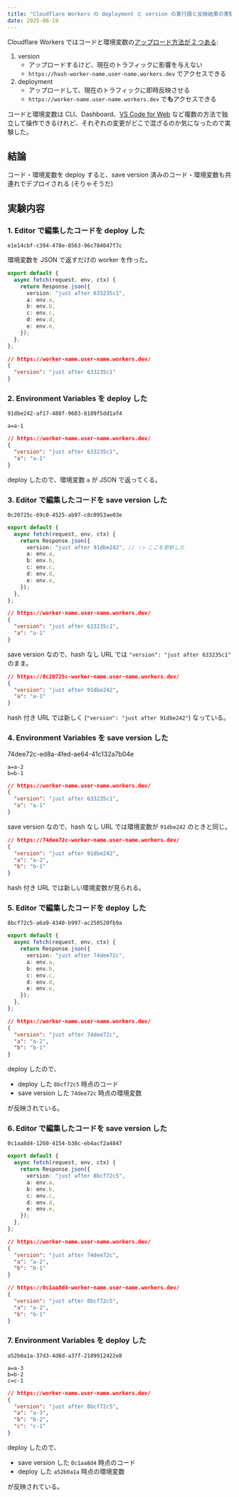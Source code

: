 ```yaml
---
title: "Cloudflare Workers の deployment と version の実行順と反映結果の実験メモ"
date: 2025-06-19
---
```


Cloudflare Workers ではコードと環境変数の[アップロード方法が 2 つある](https://developers.cloudflare.com/workers/configuration/versions-and-deployments/):

1. version
   - アップロードするけど、現在のトラフィックに影響を与えない
   - `https://hash-worker-name.user-name.workers.dev` でアクセスできる
2. deployment
   - アップロードして、現在のトラフィックに即時反映させる
   - `https://worker-name.user-name.workers.dev` で**も**アクセスできる

コードと環境変数は CLI、Dashboard、[VS Code for Web](https://blog.cloudflare.com/improved-quick-edit/) など複数の方法で独立して操作できるけれど、それぞれの変更がどこで混ざるのか気になったので実験した。

## 結論

コード・環境変数を deploy すると、save version 済みのコード・環境変数も共連れでデプロイされる (そりゃそうだ)

## 実験内容

### 1. Editor で編集したコードを deploy した

`e1e14cbf-c394-478e-8563-96c784047f7c`

環境変数を JSON で返すだけの worker を作った。

```ts
export default {
  async fetch(request, env, ctx) {
    return Response.json({
      version: "just after 633235c1",
      a: env.a,
      b: env.b,
      c: env.c,
      d: env.d,
      e: env.e,
    });
  },
};
```

```json
// https://worker-name.user-name.workers.dev/
{
  "version": "just after 633235c1"
}
```

### 2. Environment Variables を deploy した

`91dbe242-af17-488f-9603-8189f5dd1af4`

```dotenv
a=a-1
```

```json
// https://worker-name.user-name.workers.dev/
{
  "version": "just after 633235c1",
  "a": "a-1"
}
```

deploy したので、環境変数 `a` が JSON で返ってくる。

### 3. Editor で編集したコードを save version した

`0c20725c-69c0-4525-ab97-c8c0953ae03e`

```ts
export default {
  async fetch(request, env, ctx) {
    return Response.json({
      version: "just after 91dbe242", // 👈️ ここを更新した
      a: env.a,
      b: env.b,
      c: env.c,
      d: env.d,
      e: env.e,
    });
  },
};
```

```json
// https://worker-name.user-name.workers.dev/
{
  "version": "just after 633235c1",
  "a": "a-1"
}
```

save version なので、hash なし URL では `"version": "just after 633235c1"` のまま。

```json
// https://0c20725c-worker-name.user-name.workers.dev/
{
  "version": "just after 91dbe242",
  "a": "a-1"
}
```

hash 付き URL では新しく (`"version": "just after 91dbe242"`) なっている。

### 4. Environment Variables を save version した

74dee72c-ed8a-4fed-ae64-41c132a7b04e

```dotenv
a=a-2
b=b-1
```

```json
// https://worker-name.user-name.workers.dev/
{
  "version": "just after 633235c1",
  "a": "a-1"
}
```

save version なので、hash なし URL では環境変数が `91dbe242` のときと同じ。

```json
// https://74dee72c-worker-name.user-name.workers.dev/
{
  "version": "just after 91dbe242",
  "a": "a-2",
  "b": "b-1"
}
```

hash 付き URL では新しい環境変数が見られる。

### 5. Editor で編集したコードを deploy した

`8bcf72c5-a6a9-4340-b997-ac250520fb9a`

```ts
export default {
  async fetch(request, env, ctx) {
    return Response.json({
      version: "just after 74dee72c",
      a: env.a,
      b: env.b,
      c: env.c,
      d: env.d,
      e: env.e,
    });
  },
};
```

```json
// https://worker-name.user-name.workers.dev/
{
  "version": "just after 74dee72c",
  "a": "a-2",
  "b": "b-1"
}
```

deploy したので、

- deploy した `8bcf72c5` 時点のコード
- save version した `74dee72c` 時点の環境変数

が反映されている。

### 6. Editor で編集したコードを save version した

`0c1aa8d4-1260-4154-b38c-eb4acf2a4847`

```ts
export default {
  async fetch(request, env, ctx) {
    return Response.json({
      version: "just after 8bcf72c5",
      a: env.a,
      b: env.b,
      c: env.c,
      d: env.d,
      e: env.e,
    });
  },
};
```

```json
// https://worker-name.user-name.workers.dev/
{
  "version": "just after 74dee72c",
  "a": "a-2",
  "b": "b-1"
}
```

```json
// https://0c1aa8d4-worker-name.user-name.workers.dev/
{
  "version": "just after 8bcf72c5",
  "a": "a-2",
  "b": "b-1"
}
```

### 7. Environment Variables を deploy した

`a52b0a1a-37d3-4d8d-a37f-2189912422e8`

```dotenv
a=a-3
b=b-2
c=c-1
```

```json
// https://worker-name.user-name.workers.dev/
{
  "version": "just after 8bcf72c5",
  "a": "a-3",
  "b": "b-2",
  "c": "c-1"
}
```

deploy したので、

- save version した `0c1aa8d4` 時点のコード
- deploy した `a52b0a1a` 時点の環境変数

が反映されている。
